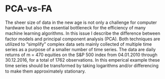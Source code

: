 # PCA-vs-FA
The sheer size of data in the new age is not only a challenge for computer hardware but also the essential bottleneck for the efficiency of many machine learning algorithms. In this issue I describe the diﬀerence between factor models and principal component analysis (PCA).
Both techniques are utilized to “simplify” complex data sets mainly collected of multiple time series as a purpose of a smaller number of time series. The data are daily returns of m = 470 equities on the S&P 500 index from 04.01.2010
through 30.12.2016, for a total of 1762 observations. In this emperical example these time series should be transformed by taking logarithms and/or diﬀerencing to make them approximately stationary.
